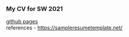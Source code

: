 ### My CV for SW 2021
[github pages](https://katerinalaz.github.io/site-cv/)\
references - https://sampleresumetemplate.net/
